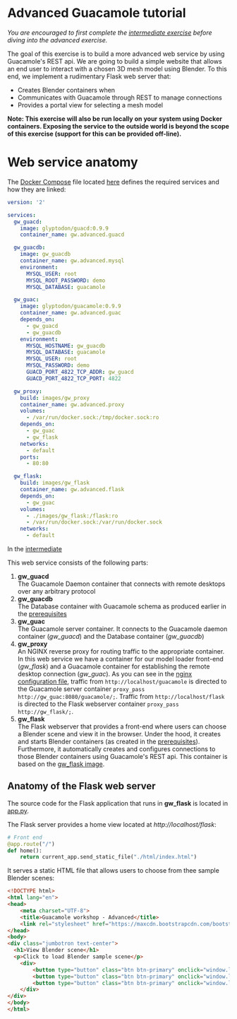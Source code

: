 # Advanced Guacamole tutorial
*You are encouraged to first complete the [intermediate exercise](../intermediate/exercise.md) before diving into the advanced exercise.*  

The goal of this exercise is to build a more advanced web service by using Guacamole's REST api. We are going to build a simple website that allows an end user to interact with a chosen 3D mesh model using Blender. To this end, we implement a rudimentary Flask web server that:
* Creates Blender containers when 
* Communicates with Guacamole through REST to manage connections
* Provides a portal view for selecting a mesh model

**Note: This exercise will also be run locally on your system using Docker containers. Exposing the service to the outside world is beyond the scope of this exercise (support for this can be provided off-line).**

# Web service anatomy
The [Docker Compose](https://docs.docker.com/compose/) file located [here](source/docker-compose.yml) defines the required services and how they are linked:

```yml
version: '2'

services:
  gw_guacd:
    image: glyptodon/guacd:0.9.9
    container_name: gw.advanced.guacd

  gw_guacdb:
    image: gw_guacdb
    container_name: gw.advanced.mysql
    environment:
      MYSQL_USER: root
      MYSQL_ROOT_PASSWORD: demo
      MYSQL_DATABASE: guacamole

  gw_guac:
    image: glyptodon/guacamole:0.9.9
    container_name: gw.advanced.guac
    depends_on:
      - gw_guacd
      - gw_guacdb
    environment:
      MYSQL_HOSTNAME: gw_guacdb
      MYSQL_DATABASE: guacamole
      MYSQL_USER: root
      MYSQL_PASSWORD: demo
      GUACD_PORT_4822_TCP_ADDR: gw_guacd
      GUACD_PORT_4822_TCP_PORT: 4822

  gw_proxy:
    build: images/gw_proxy
    container_name: gw.advanced.proxy
    volumes:
      - /var/run/docker.sock:/tmp/docker.sock:ro
    depends_on:
      - gw_guac
      - gw_flask
    networks:
      - default
    ports:
      - 80:80

  gw_flask:
    build: images/gw_flask
    container_name: gw.advanced.flask
    depends_on:
      - gw_guac
    volumes:
      - ./images/gw_flask:/flask:ro
      - /var/run/docker.sock:/var/run/docker.sock
    networks:
      - default
```
In the [intermediate](../intermediate/exercise.md) 

This web service consists of the following parts:  
1. **gw_guacd**  
The Guacamole Daemon container that connects with remote desktops over any arbitrary protocol
2. **gw_guacdb**  
The Database container with Guacamole schema as produced earlier in the [prerequisites](../prerequisites/exercise.md)
3. **gw_guac**  
The Guacamole server container. It connects to the Guacamole daemon container (*gw_guacd*) and the Database container (*gw_guacdb*)
4. **gw_proxy**  
An NGINX reverse proxy for routing traffic to the appropriate container. In this web service we have a container for our model loader front-end (*gw_flask*) and a Guacamole container for establishing the remote desktop connection (*gw_guac*). As you can see in the [nginx configuration file](source/images/gw_proxy/nginx.conf), traffic from `http://localhost/guacamole` is directed to the Guacamole server container `proxy_pass http://gw_guac:8080/guacamole/;`. Traffic from `http://localhost/flask` is directed to the Flask webserver container `proxy_pass http://gw_flask/;`.
5. **gw_flask**  
The Flask webserver that provides a front-end where users can choose a Blender scene and view it in the browser. Under the hood, it creates and starts Blender containers (as created in the [prerequisites](../prerequisites/exercise.md)). Furthermore, it automatically creates and configures connections to those Blender containers using Guacamole's REST api. This container is based on the [gw_flask image](#flask-web-server).

## Anatomy of the Flask web server
The source code for the Flask application that runs in **gw_flask** is located in [app.py](source/images/gw_flask/app.py).

The Flask server provides a home view located at *http://localhost/flask*:
```python
# Front end
@app.route("/")
def home():
    return current_app.send_static_file("./html/index.html")
```
It serves a static HTML file that allows users to choose from thee sample Blender scenes:
```html
<!DOCTYPE html>
<html lang="en">
<head>
    <meta charset="UTF-8">
    <title>Guacamole workshop - Advanced</title>
    <link rel="stylesheet" href="https://maxcdn.bootstrapcdn.com/bootstrap/3.3.7/css/bootstrap.min.css" integrity="sha384-BVYiiSIFeK1dGmJRAkycuHAHRg32OmUcww7on3RYdg4Va+PmSTsz/K68vbdEjh4u" crossorigin="anonymous">
</head>
<body>
<div class="jumbotron text-center">
  <h1>View Blender scene</h1>
  <p>Click to load Blender sample scene</p>
    <div>
        <button type="button" class="btn btn-primary" onclick="window.location.href='/flask/view?blender_file=shopping_cart.blend'">Shopping cart</button>
        <button type="button" class="btn btn-primary" onclick="window.location.href='/flask/view?blender_file=fire_extinguisher.blend'">Fire extinguisher</button>
        <button type="button" class="btn btn-primary" onclick="window.location.href='/flask/view?blender_file=watering_can.blend'">Watering can</button>
    </div>
</div>
</body>
</html>
```




